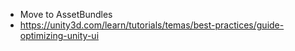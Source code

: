 * Move to AssetBundles
* https://unity3d.com/learn/tutorials/temas/best-practices/guide-optimizing-unity-ui
